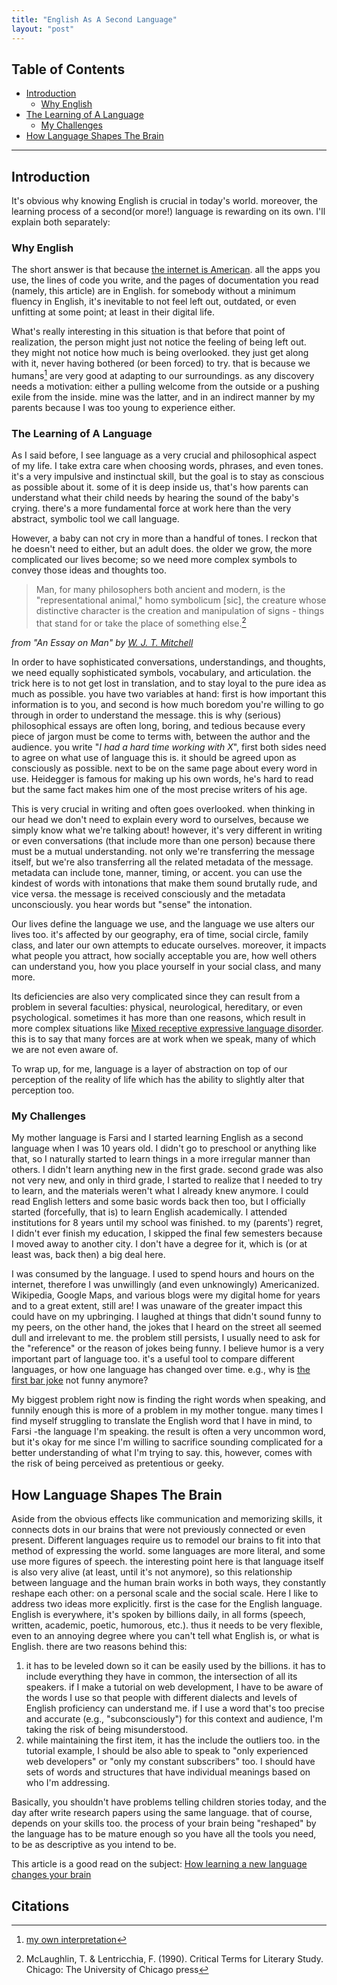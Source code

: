 ```yaml
---
title: "English As A Second Language"
layout: "post"
---
```


## Table of Contents
- [Introduction](##Introduction)
  - [Why English](###Why-English)
- [The Learning of A Language](##The-Learning-of-A-Language)
  - [My Challenges](###My-Challenges)
- [How Language Shapes The Brain](##How-Language-Shapes-The-Brain)

---

## Introduction
It's obvious why knowing English is crucial in today's world. moreover, the learning process of a second(or more!) language is rewarding on its own. I'll explain both separately:

### Why English
The short answer is that because [the internet is American](/the-internet-is-american/). all the apps you use, the lines of code you write, and the pages of documentation you read (namely, this article) are in English. for somebody without a minimum fluency in English, it's inevitable to not feel left out, outdated, or even unfitting at some point; at least in their digital life.

What's really interesting in this situation is that before that point of realization, the person might just not notice the feeling of being left out. they might not notice how much is being overlooked. they just get along with it, never having bothered (or been forced) to try. that is because we humans[^2] are very good at adapting to our surroundings. as any discovery needs a motivation: either a pulling welcome from the outside or a pushing exile from the inside. mine was the latter, and in an indirect manner by my parents because I was too young to experience either.

### The Learning of A Language
As I said before, I see language as a very crucial and philosophical aspect of my life. I take extra care when choosing words, phrases, and even tones. it's a very impulsive and instinctual skill, but the goal is to stay as conscious as possible about it. some of it is deep inside us, that's how parents can understand what their child needs by hearing the sound of the baby's crying. there's a more fundamental force at work here than the very abstract, symbolic tool we call language.

However, a baby can not cry in more than a handful of tones. I reckon that he doesn't need to either, but an adult does. the older we grow, the more complicated our lives become; so we need more complex symbols to convey those ideas and thoughts too.

> Man, for many philosophers both ancient and modern, is the "representational animal," homo symbolicum [sic], the creature whose distinctive character is the creation and manipulation of signs - things that stand for or take the place of something else.[^1]

_from "An Essay on Man" by [W. J. T. Mitchell](https://en.wikipedia.org/wiki/W._J._T._Mitchell)_

In order to have sophisticated conversations, understandings, and thoughts, we need equally sophisticated symbols, vocabulary, and articulation. the trick here is to not get lost in translation, and to stay loyal to the pure idea as much as possible. you have two variables at hand: first is how important this information is to you, and second is how much boredom you're willing to go through in order to understand the message. this is why (serious) philosophical essays are often long, boring, and tedious because every piece of jargon must be come to terms with, between the author and the audience. you write "_I had a hard time working with X_", first both sides need to agree on what use of language this is. it should be agreed upon as consciously as possible. next to be on the same page about every word in use. Heidegger is famous for making up his own words, he's hard to read but the same fact makes him one of the most precise writers of his age.

This is very crucial in writing and often goes overlooked. when thinking in our head we don't need to explain every word to ourselves, because we simply know what we're talking about! however, it's very different in writing or even conversations (that include more than one person) because there must be a mutual understanding. not only we're transferring the message itself, but we're also transferring all the related metadata of the message. metadata can include tone, manner, timing, or accent. you can use the kindest of words with intonations that make them sound brutally rude, and vice versa. the message is received consciously and the metadata unconsciously. you hear words but "sense" the intonation.

Our lives define the language we use, and the language we use alters our lives too. it's affected by our geography, era of time, social circle, family class, and later our own attempts to educate ourselves. moreover, it impacts what people you attract, how socially acceptable you are, how well others can understand you, how you place yourself in your social class, and many more.

Its deficiencies are also very complicated since they can result from a problem in several faculties: physical, neurological, hereditary, or even psychological. sometimes it has more than one reasons, which result in more complex situations like [Mixed receptive expressive language disorder](https://en.wikipedia.org/wiki/Mixed_receptive-expressive_language_disorder). this is to say that many forces are at work when we speak, many of which we are not even aware of.

To wrap up, for me, language is a layer of abstraction on top of our perception of the reality of life which has the ability to slightly alter that perception too.

### My Challenges
My mother language is Farsi and I started learning English as a second language when I was 10 years old. I didn't go to preschool or anything like that, so I naturally started to learn things in a more irregular manner than others. I didn't learn anything new in the first grade. second grade was also not very new, and only in third grade, I started to realize that I needed to try to learn, and the materials weren't what I already knew anymore. I could read English letters and some basic words back then too, but I officially started (forcefully, that is) to learn English academically. I attended institutions for 8 years until my school was finished. to my (parents') regret, I didn't ever finish my education, I skipped the final few semesters because I moved away to another city. I don't have a degree for it, which is (or at least was, back then) a big deal here.

I was consumed by the language. I used to spend hours and hours on the internet, therefore I was unwillingly (and even unknowingly) Americanized. Wikipedia, Google Maps, and various blogs were my digital home for years and to a great extent, still are! I was unaware of the greater impact this could have on my upbringing. I laughed at things that didn't sound funny to my peers, on the other hand, the jokes that I heard on the street all seemed dull and irrelevant to me. the problem still persists, I usually need to ask for the "reference" or the reason of jokes being funny. I believe humor is a very important part of language too. it's a useful tool to compare different languages, or how one language has changed over time. e.g., why is [the first bar joke](https://en.wikipedia.org/wiki/Bar_joke#First_recorded_example) not funny anymore?

My biggest problem right now is finding the right words when speaking, and funnily enough this is more of a problem in my mother tongue. many times I find myself struggling to translate the English word that I have in mind, to Farsi -the language I'm speaking. the result is often a very uncommon word, but it's okay for me since I'm willing to sacrifice sounding complicated for a better understanding of what I'm trying to say. this, however, comes with the risk of being perceived as pretentious or geeky.

## How Language Shapes The Brain
Aside from the obvious effects like communication and memorizing skills, it connects dots in our brains that were not previously connected or even present.
Different languages require us to remodel our brains to fit into that method of expressing the world. some languages are more literal, and some use more figures of speech. the interesting point here is that language itself is also very alive (at least, until it's not anymore), so this relationship between language and the human brain works in both ways, they constantly reshape each other: on a personal scale and the social scale.
Here I like to address two ideas more explicitly. first is the case for the English language. English is everywhere, it's spoken by billions daily, in all forms (speech, written, academic, poetic, humorous, etc.). thus it needs to be very flexible, even to an annoying degree where you can't tell what English is, or what is English. there are two reasons behind this:
1. it has to be leveled down so it can be easily used by the billions. it has to include everything they have in common, the intersection of all its speakers. if I make a tutorial on web development, I have to be aware of the words I use so that people with different dialects and levels of English proficiency can understand me. if I use a word that's too precise and accurate (e.g., "subconsciously") for this context and audience, I'm taking the risk of being misunderstood.
2. while maintaining the first item, it has the include the outliers too. in the tutorial example, I should be also able to speak to "only experienced web developers" or "only my constant subscribers" too. I should have sets of words and structures that have individual meanings based on who I'm addressing.

Basically, you shouldn't have problems telling children stories today, and the day after write research papers using the same language. that of course, depends on your skills too. the process of your brain being "reshaped" by the language has to be mature enough so you have all the tools you need, to be as descriptive as you intend to be.

This article is a good read on the subject: [How learning a new language changes your brain](https://www.cambridge.org/elt/blog/2022/04/29/learning-language-changes-your-brain/)

## Citations
[^1]: McLaughlin, T. & Lentricchia, F. (1990). Critical Terms for Literary Study. Chicago: The University of Chicago press
[^2]: [my own interpretation](/meta-glossary/#human)
